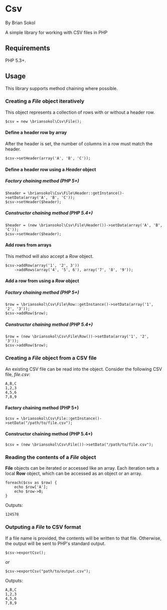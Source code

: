 Csv
===

By Brian Sokol

A simple library for working with CSV files in PHP

Requirements
------------

PHP 5.3+.

Usage
-----
This library supports method chaining where possible.

### Creating a *File* object iteratively
This object represents a collection of rows with or without a header row.

    $csv = new \briansokol\Csv\File();

#### Define a header row by array
After the header is set, the number of columns in a row must match the header.

    $csv->setHeader(array('A', 'B', 'C'));
    
#### Define a header row using a *Header* object

##### Factory chaining method (PHP 5+)
    $header = \briansokol\Csv\File\Header::getInstance()->setData(array('A', 'B', 'C'));
    $csv->setHeader($header);

##### Constructor chaining method (PHP 5.4+)
    $header = (new \briansokol\Csv\File\Header())->setData(array('A', 'B', 'C'));
    $csv->setHeader($header);

#### Add rows from arrays
This method will also accept a *Row* object.

    $csv->addRow(array('1', '2', 3'))
        ->addRows(array('4', '5', 6'), array('7', '8', '9'));
        
#### Add a row from using a *Row* object

##### Factory chaining method (PHP 5+)
    $row = \briansokol\Csv\File\Row::getInstance()->setData(array('1', '2', '3'));
    $csv->addRow($row);

##### Constructor chaining method (PHP 5.4+)
    $row = (new \briansokol\Csv\File\Row())->setData(array('1', '2', '3'));
    $csv->addRow($row);

### Creating a *File* object from a CSV file
An existing CSV file can be read into the object.
Consider the following CSV file, *file.csv*:

    A,B,C
    1,2,3
    4,5,6
    7,8,9

#### Factory chaining method (PHP 5+)
    $csv = \briansokol\Csv\File::getInstance()->setData("/path/to/file.csv");

#### Constructor chaining method (PHP 5.4+)
    $csv = (new \briansokol\Csv\File())->setData("/path/to/file.csv");
    
### Reading the contents of a *File* object
**File** objects can be iterated or accessed like an array.
Each iteration sets a local **Row** object, which can be accessed as an object or an array.

    foreach($csv as $row) {
        echo $row['A'];
        echo $row->B;
    }
    
Outputs:

    124578
    
### Outputing a *File* to CSV format
If a file name is provided, the contents will be written to that file. Otherwise, the output will be sent to PHP's standard output.

    $csv->exportCsv();
    
*or*

    $csv->exportCsv("path/to/output.csv");
    
Outputs:

    A,B,C
    1,2,3
    4,5,6
    7,8,9